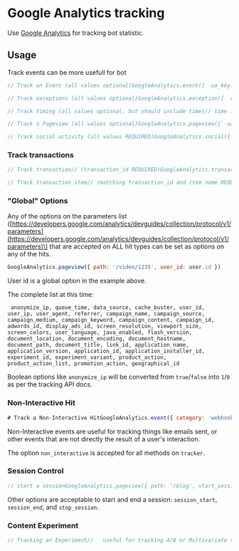 # Google Analytics tracking

Use [Google Analytics](https://analytics.google.com/analytics/web/) for tracking bot statistic.

## Usage

Track  events can be more usefull for bot

```javascript
// Track an Event (all values optional)GoogleAnalytics.event({  ua_key: "UA-XXXXXX-1",  category: 'refferal',  action: 'attracted by',  label: user.id,  value: 1})
```



```javascript
// Track exceptions (all values optional)GoogleAnalytics.exception({  ua_key: "UA-XXXXXX-1",  description: 'No money',  fatal: false})
```



```javascript
// Track timing (all values optional, but should include time)// time in millisecondsGoogleAnalytics.timing({  ua_key: "UA-XXXXXX-1",  category: 'downloading',  variable: 'external-api',  label: 'coinpayments',  time: 50})
```



```javascript
// Track a Pageview (all values optional)GoogleAnalytics.pageview({  ua_key: "UA-XXXXXX-1",  path: '/vip-area',  hostname: 'bots.business',  title: 'Vip Area'})
```



```javascript
// Track social activity (all values REQUIRED)GoogleAnalytics.social({  ua_key: "UA-XXXXXX-1",  action: 'like',  network: 'facebook',  target: '/article_1'})
```

### Track transactions

```javascript
// Track transaction// (transaction_id REQUIRED)GoogleAnalytics.transaction({  ua_key: "UA-XXXXXX-1",  transaction_id: 12345,  affiliation: 'clothing',  revenue: 17.98,  shipping: 2.00,  tax: 2.50,  currency: 'EUR'})
```



```javascript
// Track transaction item// (matching transaction_id and item name REQUIRED)GoogleAnalytics.transaction_item({  ua_key: "UA-XXXXXX-1",  transaction_id: 12345,  name: 'Shirt',  price: 8.99,  quantity: 2,  code: 'afhcka1230',  variation: 'red',  currency: 'EUR'})
```

### "Global" Options

Any of the options on the parameters list \([https://developers.google.com/analytics/devguides/collection/protocol/v1/parameters](https://developers.google.com/analytics/devguides/collection/protocol/v1/parameters)\) that are accepted on ALL hit types can be set as options on any of the hits.

```javascript
GoogleAnalytics.pageview({ path: '/video/1235', user_id: user.id })
```

User id is a global option in the example above.

The complete list at this time:

```text
 anonymize_ip, queue_time, data_source, cache_buster, user_id, user_ip, user_agent, referrer, campaign_name, campaign_source, campaign_medium, campaign_keyword, campaign_content, campaign_id, adwords_id, display_ads_id, screen_resolution, viewport_size, screen_colors, user_language, java_enabled, flash_version, document_location, document_encoding, document_hostname, document_path, document_title, link_id, application_name, application_version, application_id, application_installer_id, experiment_id, experiment_variant, product_action, product_action_list, promotion_action, geographical_id
```

Boolean options like `anonymize_ip` will be converted from `true`/`false` into `1`/`0` as per the tracking API docs.



### **Non-Interactive Hit**

```javascript
# Track a Non-Interactive HitGoogleAnalytics.event({ category: 'webhook', action: 'send', non_interactive: true })
```

Non-Interactive events are useful for tracking things like emails sent, or other events that are not directly the result of a user's interaction.

The option `non_interactive` is accepted for all methods on `tracker`.

### **Session Control**

```javascript
// start a sessionGoogleAnalytics.pageview({ path: '/blog', start_session: true })// end a sessionGoogleAnalytics.pageview({ path: '/blog', end_session: true })
```

Other options are acceptable to start and end a session: `session_start`, `session_end`, and `stop_session`.

### **Content Experiment**

```javascript
// Tracking an Experiment//   useful for tracking A/B or Multivariate testingGoogleAnalytics.pageview({  path: '/blog',  experiment_id: 'a7a8d91df',  experiment_variant: 'a'})
```

